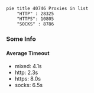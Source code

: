 
```mermaid
pie title 40746 Proxies in list
    "HTTP" : 28325
    "HTTPS": 10805
    "SOCKS" : 8786
```

### Some Info
#### Average Timeout

- mixed: 4.1s
- http: 2.3s
- https: 8.0s
- socks: 6.5s